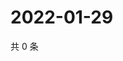 # 2022-01-29

共 0 条

<!-- BEGIN WEIBO -->
<!-- 最后更新时间 Sat Jan 29 2022 22:11:38 GMT+0800 (China Standard Time) -->

<!-- END WEIBO -->
